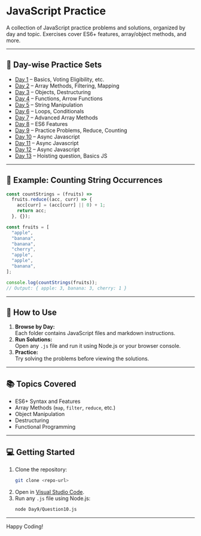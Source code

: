 # JavaScript Practice

A collection of JavaScript practice problems and solutions, organized by day and topic. Exercises cover ES6+ features, array/object methods, and more.

---

## 📅 Day-wise Practice Sets

- [Day 1](./Day1/) – Basics, Voting Eligibility, etc.
- [Day 2](./Day2/) – Array Methods, Filtering, Mapping
- [Day 3](./Day3/) – Objects, Destructuring
- [Day 4](./Day4/) – Functions, Arrow Functions
- [Day 5](./Day5/) – String Manipulation
- [Day 6](./Day6/) – Loops, Conditionals
- [Day 7](./Day7/) – Advanced Array Methods
- [Day 8](./Day8/) – ES6 Features
- [Day 9](./Day9/) – Practice Problems, Reduce, Counting
- [Day 10](./Day10/) – Async Javascript
- [Day 11](./Day11/) – Async Javascript
- [Day 12](./Day12/) – Async Javascript
- [Day 13](./Day13/) – Hoisting question, Basics JS

---

## 🚀 Example: Counting String Occurrences

```javascript
const countStrings = (fruits) =>
  fruits.reduce((acc, curr) => {
    acc[curr] = (acc[curr] || 0) + 1;
    return acc;
  }, {});

const fruits = [
  "apple",
  "banana",
  "banana",
  "cherry",
  "apple",
  "apple",
  "banana",
];

console.log(countStrings(fruits));
// Output: { apple: 3, banana: 3, cherry: 1 }
```

---

## 📝 How to Use

1. **Browse by Day:**  
   Each folder contains JavaScript files and markdown instructions.
2. **Run Solutions:**  
   Open any `.js` file and run it using Node.js or your browser console.
3. **Practice:**  
   Try solving the problems before viewing the solutions.

---

## 📚 Topics Covered

- ES6+ Syntax and Features
- Array Methods (`map`, `filter`, `reduce`, etc.)
- Object Manipulation
- Destructuring
- Functional Programming

---

## 💻 Getting Started

1. Clone the repository:
   ```sh
   git clone <repo-url>
   ```
2. Open in [Visual Studio Code](https://code.visualstudio.com/).
3. Run any `.js` file using Node.js:
   ```sh
   node Day9/Question10.js
   ```

---

Happy Coding!
